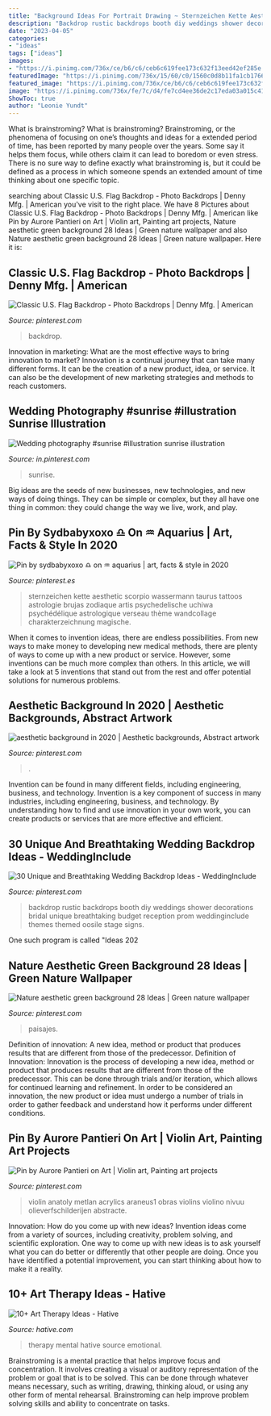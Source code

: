 ```yaml
---
title: "Background Ideas For Portrait Drawing ~ Sternzeichen Kette Aesthetic Scorpio Wassermann Taurus Tattoos Astrologie Brujas Zodiaque Artis Psychedelische Uchiwa Psychédélique Astrologique Verseau Thème Wandcollage Charakterzeichnung Magische"
description: "Backdrop rustic backdrops booth diy weddings shower decorations bridal unique breathtaking budget reception prom weddinginclude themes themed oosile stage signs"
date: "2023-04-05"
categories:
- "ideas"
tags: ["ideas"]
images:
- "https://i.pinimg.com/736x/ce/b6/c6/ceb6c619fee173c632f13eed42ef285e.jpg"
featuredImage: "https://i.pinimg.com/736x/15/60/c0/1560c0d8b11fa1cb1766f226f069daf3.jpg"
featured_image: "https://i.pinimg.com/736x/ce/b6/c6/ceb6c619fee173c632f13eed42ef285e.jpg"
image: "https://i.pinimg.com/736x/fe/7c/d4/fe7cd4ee36de2c17eda03a015c412101.jpg"
ShowToc: true
author: "Leonie Yundt"
---
```



What is brainstroming?
What is brainstroming? Brainstroming, or the phenomena of focusing on one’s thoughts and ideas for a extended period of time, has been reported by many people over the years. Some say it helps them focus, while others claim it can lead to boredom or even stress. There is no sure way to define exactly what brainstroming is, but it could be defined as a process in which someone spends an extended amount of time thinking about one specific topic.

	

		
searching about Classic U.S. Flag Backdrop - Photo Backdrops | Denny Mfg. | American you've visit to the right place. We have 8 Pictures about Classic U.S. Flag Backdrop - Photo Backdrops | Denny Mfg. | American like Pin by Aurore Pantieri on Art | Violin art, Painting art projects, Nature aesthetic green background 28 Ideas | Green nature wallpaper and also Nature aesthetic green background 28 Ideas | Green nature wallpaper. Here it is:
		
    
## Classic U.S. Flag Backdrop - Photo Backdrops | Denny Mfg. | American

<img loading=lazy src="https://i.pinimg.com/736x/5c/3e/4a/5c3e4a942409d71a5f0ebcf61124f596.jpg" onerror="this.onerror=null;this.src='https://tse3.mm.bing.net/th?id=OIP.SYi3OjCwDYKNnHKZKr5_1QAAAA&amp;pid=15.1';" alt="Classic U.S. Flag Backdrop - Photo Backdrops | Denny Mfg. | American">

_Source: pinterest.com_

>backdrop. 

	

Innovation in marketing: What are the most effective ways to bring innovation to market?
Innovation is a continual journey that can take many different forms. It can be the creation of a new product, idea, or service. It can also be the development of new marketing strategies and methods to reach customers.

    
## Wedding Photography #sunrise #illustration Sunrise Illustration

<img loading=lazy src="https://i.pinimg.com/736x/ce/b6/c6/ceb6c619fee173c632f13eed42ef285e.jpg" onerror="this.onerror=null;this.src='https://tse2.mm.bing.net/th?id=OIP.ZcB0_2HWLvveaylBOqoRPwHaLb&amp;pid=15.1';" alt="Wedding photography #sunrise #illustration sunrise illustration">

_Source: in.pinterest.com_

>sunrise. 

	

Big ideas are the seeds of new businesses, new technologies, and new ways of doing things. They can be simple or complex, but they all have one thing in common: they could change the way we live, work, and play.

    
## Pin By Sydbabyxoxo ♎︎ On ♒︎ Aquarius | Art, Facts &amp; Style In 2020

<img loading=lazy src="https://i.pinimg.com/736x/9b/bf/b8/9bbfb895ba93257d9fe77768e6580fab.jpg" onerror="this.onerror=null;this.src='https://tse2.mm.bing.net/th?id=OIP.AB8BLAwum00mPOWqeyzNeAHaNK&amp;pid=15.1';" alt="Pin by sydbabyxoxo ♎︎ on ♒︎ aquarius | art, facts &amp; style in 2020">

_Source: pinterest.es_

>sternzeichen kette aesthetic scorpio wassermann taurus tattoos astrologie brujas zodiaque artis psychedelische uchiwa psychédélique astrologique verseau thème wandcollage charakterzeichnung magische. 

	

When it comes to invention ideas, there are endless possibilities. From new ways to make money to developing new medical methods, there are plenty of ways to come up with a new product or service. However, some inventions can be much more complex than others. In this article, we will take a look at 5 inventions that stand out from the rest and offer potential solutions for numerous problems.

    
## Aesthetic Background In 2020 | Aesthetic Backgrounds, Abstract Artwork

<img loading=lazy src="https://i.pinimg.com/736x/15/60/c0/1560c0d8b11fa1cb1766f226f069daf3.jpg" onerror="this.onerror=null;this.src='https://tse2.mm.bing.net/th?id=OIP.vSSXkH-I8ABBKZx0yXZrewHaQB&amp;pid=15.1';" alt="aesthetic background in 2020 | Aesthetic backgrounds, Abstract artwork">

_Source: pinterest.com_

>. 

	

Invention can be found in many different fields, including engineering, business, and technology.
Invention is a key component of success in many industries, including engineering, business, and technology. By understanding how to find and use innovation in your own work, you can create products or services that are more effective and efficient.

    
## 30 Unique And Breathtaking Wedding Backdrop Ideas - WeddingInclude

<img loading=lazy src="https://i.pinimg.com/736x/35/22/f5/3522f52b966c72fbf30f72080fc72c88--backdrop-ideas-wedding-backdrops.jpg" onerror="this.onerror=null;this.src='https://tse4.mm.bing.net/th?id=OIP.FZWKqPTLdnu_J208ZpJsiAHaKJ&amp;pid=15.1';" alt="30 Unique and Breathtaking Wedding Backdrop Ideas - WeddingInclude">

_Source: pinterest.com_

>backdrop rustic backdrops booth diy weddings shower decorations bridal unique breathtaking budget reception prom weddinginclude themes themed oosile stage signs. 

	

One such program is called "Ideas 202
    
## Nature Aesthetic Green Background 28 Ideas | Green Nature Wallpaper

<img loading=lazy src="https://i.pinimg.com/736x/fe/7c/d4/fe7cd4ee36de2c17eda03a015c412101.jpg" onerror="this.onerror=null;this.src='https://tse3.mm.bing.net/th?id=OIP.GPrUJFO1TgfVUZbNN8dL6gAAAA&amp;pid=15.1';" alt="Nature aesthetic green background 28 Ideas | Green nature wallpaper">

_Source: pinterest.com_

>paisajes. 

	

Definition of innovation: A new idea, method or product that produces results that are different from those of the predecessor.
Definition of Innovation: 
Innovation is the process of developing a new idea, method or product that produces results that are different from those of the predecessor. This can be done through trials and/or iteration, which allows for continued learning and refinement. In order to be considered an innovation, the new product or idea must undergo a number of trials in order to gather feedback and understand how it performs under different conditions.

    
## Pin By Aurore Pantieri On Art | Violin Art, Painting Art Projects

<img loading=lazy src="https://i.pinimg.com/736x/ab/76/01/ab76018783422c0eb41f2464a1640551.jpg" onerror="this.onerror=null;this.src='https://tse3.mm.bing.net/th?id=OIP.Ffk6oXNnXzvlG-sQ2ayh8AHaLJ&amp;pid=15.1';" alt="Pin by Aurore Pantieri on Art | Violin art, Painting art projects">

_Source: pinterest.com_

>violin anatoly metlan acrylics araneus1 obras violins violino nivuu olieverfschilderijen abstracte. 

	

Innovation: How do you come up with new ideas?
Invention ideas come from a variety of sources, including creativity, problem solving, and scientific exploration. One way to come up with new ideas is to ask yourself what you can do better or differently that other people are doing. Once you have identified a potential improvement, you can start thinking about how to make it a reality.

    
## 10+ Art Therapy Ideas - Hative

<img loading=lazy src="https://hative.com/wp-content/uploads/2014/05/art-therapy-ideas/12-art-therapy-ideas.jpg" onerror="this.onerror=null;this.src='https://tse1.mm.bing.net/th?id=OIP.7hIxjGXegd7aaFnlzaj2qAAAAA&amp;pid=15.1';" alt="10+ Art Therapy Ideas - Hative">

_Source: hative.com_

>therapy mental hative source emotional. 

	

Brainstroming is a mental practice that helps improve focus and concentration. It involves creating a visual or auditory representation of the problem or goal that is to be solved. This can be done through whatever means necessary, such as writing, drawing, thinking aloud, or using any other form of mental rehearsal. Brainstroming can help improve problem solving skills and ability to concentrate on tasks.

